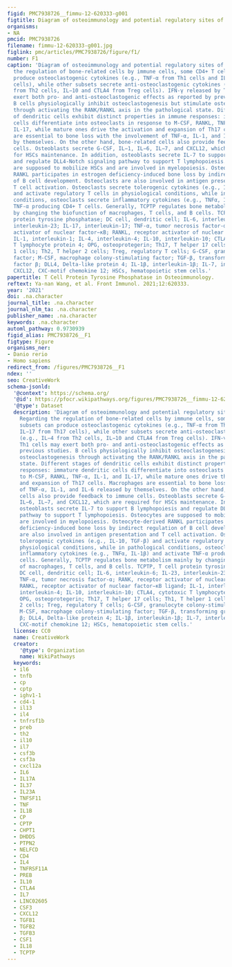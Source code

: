 ```yaml
---
figid: PMC7938726__fimmu-12-620333-g001
figtitle: Diagram of osteoimmunology and potential regulatory sites of TCPTP
organisms:
- NA
pmcid: PMC7938726
filename: fimmu-12-620333-g001.jpg
figlink: pmc/articles/PMC7938726/figure/f1/
number: F1
caption: 'Diagram of osteoimmunology and potential regulatory sites of TCPTP. Regarding
  the regulation of bone-related cells by immune cells, some CD4+ T cell subsets can
  produce osteoclastogenic cytokines (e.g., TNF-α from Th1 cells and IL−17 from Th17
  cells), while other subsets secrete anti-osteoclastogenic cytokines (e.g., IL−4
  from Th2 cells, IL−10 and CTLA4 from Treg cells). IFN-γ released by Th1 cells may
  exert both pro- and anti-osteoclastogenic effects as reported by previous studies.
  B cells physiologically inhibit osteoclastogenesis but stimulate osteoclastogenesis
  through activating the RANK/RANKL axis in the pathological state. Different stages
  of dendritic cells exhibit distinct properties in immune responses: immature dendritic
  cells differentiate into osteoclasts in response to M-CSF, RANKL, TNF-α, IL-1, and
  IL-17, while mature ones drive the activation and expansion of Th17 cells. Macrophages
  are essential to bone loss with the involvement of TNF-α, IL-1, and IL-6 released
  by themselves. On the other hand, bone-related cells also provide feedback to immune
  cells. Osteoblasts secrete G-CSF, IL−1, IL−6, IL−7, and CXCL12, which are required
  for HSCs maintenance. In addition, osteoblasts secrete IL-7 to support B lymphopoiesis
  and regulate DLL4-Notch signaling pathway to support T lymphopoiesis. Osteocytes
  are supposed to mobilize HSCs and are involved in myelopoiesis. Osteocyte-derived
  RANKL participates in estrogen deficiency-induced bone loss by indirect regulation
  of B cell development. Osteoclasts are also involved in antigen presentation and
  T cell activation. Osteoclasts secrete tolerogenic cytokines (e.g., IL-10, TGF-β)
  and activate regulatory T cells in physiological conditions, while in pathological
  conditions, osteoclasts secrete inflammatory cytokines (e.g., TNFα, IL-1β) and activate
  TNF-α producing CD4+ T cells. Generally, TCPTP regulates bone metabolism mainly
  by changing the biofunction of macrophages, T cells, and B cells. TCPTP, T cell
  protein tyrosine phosphatase; DC cell, dendritic cell; IL-6, interleukin-6; IL-23,
  interleukin-23; IL-17, interleukin-17; TNF-α, tumor necrosis factor-α; RANK, receptor
  activator of nuclear factor−κB; RANKL, receptor activator of nuclear factor−κB ligand;
  IL-1, interleukin-1; IL-4, interleukin-4; IL-10, interleukin-10; CTLA4, cytotoxic
  T lymphocyte protein 4; OPG, osteoprotegerin; Th17, T helper 17 cells; Th1, T helper
  1 cells; Th2, T helper 2 cells; Treg, regulatory T cells; G-CSF, granulocyte colony-stimulating
  factor; M-CSF, macrophage colony-stimulating factor; TGF-β, transforming growth
  factor β; DLL4, Delta-like protein 4; IL-1β, interleukin-1β; IL-7, interleukin-7;
  CXCL12, CXC-motif chemokine 12; HSCs, hematopoietic stem cells.'
papertitle: T Cell Protein Tyrosine Phosphatase in Osteoimmunology.
reftext: Ya-nan Wang, et al. Front Immunol. 2021;12:620333.
year: '2021'
doi: .na.character
journal_title: .na.character
journal_nlm_ta: .na.character
publisher_name: .na.character
keywords: .na.character
automl_pathway: 0.9730939
figid_alias: PMC7938726__F1
figtype: Figure
organisms_ner:
- Danio rerio
- Homo sapiens
redirect_from: /figures/PMC7938726__F1
ndex: ''
seo: CreativeWork
schema-jsonld:
  '@context': https://schema.org/
  '@id': https://pfocr.wikipathways.org/figures/PMC7938726__fimmu-12-620333-g001.html
  '@type': Dataset
  description: 'Diagram of osteoimmunology and potential regulatory sites of TCPTP.
    Regarding the regulation of bone-related cells by immune cells, some CD4+ T cell
    subsets can produce osteoclastogenic cytokines (e.g., TNF-α from Th1 cells and
    IL−17 from Th17 cells), while other subsets secrete anti-osteoclastogenic cytokines
    (e.g., IL−4 from Th2 cells, IL−10 and CTLA4 from Treg cells). IFN-γ released by
    Th1 cells may exert both pro- and anti-osteoclastogenic effects as reported by
    previous studies. B cells physiologically inhibit osteoclastogenesis but stimulate
    osteoclastogenesis through activating the RANK/RANKL axis in the pathological
    state. Different stages of dendritic cells exhibit distinct properties in immune
    responses: immature dendritic cells differentiate into osteoclasts in response
    to M-CSF, RANKL, TNF-α, IL-1, and IL-17, while mature ones drive the activation
    and expansion of Th17 cells. Macrophages are essential to bone loss with the involvement
    of TNF-α, IL-1, and IL-6 released by themselves. On the other hand, bone-related
    cells also provide feedback to immune cells. Osteoblasts secrete G-CSF, IL−1,
    IL−6, IL−7, and CXCL12, which are required for HSCs maintenance. In addition,
    osteoblasts secrete IL-7 to support B lymphopoiesis and regulate DLL4-Notch signaling
    pathway to support T lymphopoiesis. Osteocytes are supposed to mobilize HSCs and
    are involved in myelopoiesis. Osteocyte-derived RANKL participates in estrogen
    deficiency-induced bone loss by indirect regulation of B cell development. Osteoclasts
    are also involved in antigen presentation and T cell activation. Osteoclasts secrete
    tolerogenic cytokines (e.g., IL-10, TGF-β) and activate regulatory T cells in
    physiological conditions, while in pathological conditions, osteoclasts secrete
    inflammatory cytokines (e.g., TNFα, IL-1β) and activate TNF-α producing CD4+ T
    cells. Generally, TCPTP regulates bone metabolism mainly by changing the biofunction
    of macrophages, T cells, and B cells. TCPTP, T cell protein tyrosine phosphatase;
    DC cell, dendritic cell; IL-6, interleukin-6; IL-23, interleukin-23; IL-17, interleukin-17;
    TNF-α, tumor necrosis factor-α; RANK, receptor activator of nuclear factor−κB;
    RANKL, receptor activator of nuclear factor−κB ligand; IL-1, interleukin-1; IL-4,
    interleukin-4; IL-10, interleukin-10; CTLA4, cytotoxic T lymphocyte protein 4;
    OPG, osteoprotegerin; Th17, T helper 17 cells; Th1, T helper 1 cells; Th2, T helper
    2 cells; Treg, regulatory T cells; G-CSF, granulocyte colony-stimulating factor;
    M-CSF, macrophage colony-stimulating factor; TGF-β, transforming growth factor
    β; DLL4, Delta-like protein 4; IL-1β, interleukin-1β; IL-7, interleukin-7; CXCL12,
    CXC-motif chemokine 12; HSCs, hematopoietic stem cells.'
  license: CC0
  name: CreativeWork
  creator:
    '@type': Organization
    name: WikiPathways
  keywords:
  - il6
  - tnfb
  - cp
  - cptp
  - ighv1-1
  - cd4-1
  - il13
  - il4
  - tnfrsf1b
  - preb
  - th2
  - il10
  - il7
  - csf3b
  - csf3a
  - cxcl12a
  - IL6
  - IL17A
  - IL37
  - IL23A
  - TNFSF11
  - TNF
  - IL1B
  - CP
  - CPTP
  - CHPT1
  - DHDDS
  - PTPN2
  - NELFCD
  - CD4
  - IL4
  - TNFRSF11A
  - PREB
  - IL10
  - CTLA4
  - IL7
  - LINC02605
  - CSF3
  - CXCL12
  - TGFB1
  - TGFB2
  - TGFB3
  - CSF1
  - IL18
  - TCPTP
---
```

